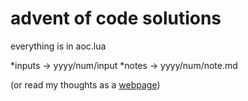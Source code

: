 # advent of code solutions

everything is in aoc.lua

*inputs -> yyyy/num/input
*notes -> yyyy/num/note.md

(or read my thoughts as a [webpage](https://rgibbons-dev.github.io/aoc))
